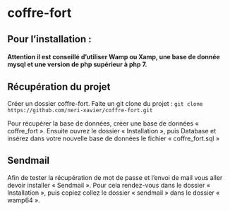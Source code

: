 # coffre-fort
## Pour l’installation :
#### Attention il est conseillé d’utiliser Wamp ou Xamp, une base de donnée mysql et une version de php supérieur à php 7.

## Récupération du projet
Créer un dossier coffre-fort.
Faite un git clone du projet :
``` git clone https://github.com/neri-xavier/coffre-fort.git ```

Pour récupérer la base de données, créer une base de données « coffre_fort ». Ensuite ouvrez le dossier « Installation », puis Database et insérez dans votre nouvelle base de données le fichier « coffre_fort.sql »

## Sendmail
Afin de tester la récupération de mot de passe et l’envoi de mail vous aller devoir installer « Sendmail ». Pour cela rendez-vous dans le dossier « Installation », puis copiez collez le dossier « sendmail » dans le dossier « wamp64 ».
